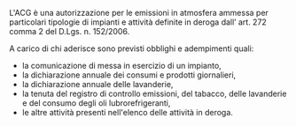L'ACG è una autorizzazione per le emissioni in atmosfera ammessa per particolari tipologie di impianti e attività definite in deroga dall’ art. 272 comma 2 del D.Lgs. n. 152/2006.

A carico di chi aderisce sono previsti obblighi e adempimenti quali:

- la comunicazione di messa in esercizio di un impianto,
- la dichiarazione annuale dei consumi e prodotti giornalieri,
- la dichiarazione annuale delle lavanderie,
- la tenuta del registro di controllo emissioni, del tabacco, delle lavanderie e del consumo degli oli lubrorefrigeranti,
- le altre attività presenti nell'elenco delle attività in deroga.

